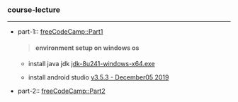 ### course-lecture
______________

- part-1:: [freeCodeCamp::Part1](https://www.youtube.com/watch?v=fis26HvvDII)

  > #### environment setup on windows os

   - install java jdk
     [jdk-8u241-windows-x64.exe](https://www.oracle.com/java/technologies/javase/javase8u211-later-archive-downloads.html)

  - install android studio
    [v3.5.3 - December05 2019](https://developer.android.com/studio/archive)


- part-2:: [freeCodeCamp::Part2](https://www.youtube.com/watch?v=RcSHAkpwXAQ)
